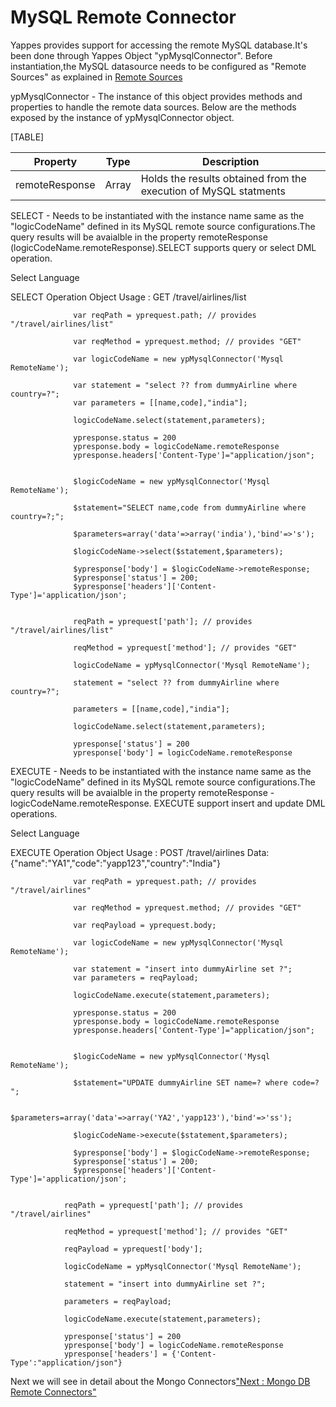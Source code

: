 MySQL Remote Connector
======================

Yappes provides support for accessing the remote MySQL database.It's
been done through Yappes Object "ypMysqlConnector". Before
instantiation,the MySQL datasource needs to be configured as "Remote
Sources" as explained in [Remote Sources](remote_sources)

ypMysqlConnector - The instance of this object provides methods and
properties to handle the remote data sources. Below are the methods
exposed by the instance of ypMysqlConnector object.

[TABLE]

| Property       | Type  | Description                                                      |
|----------------|-------|------------------------------------------------------------------|
| remoteResponse | Array | Holds the results obtained from the execution of MySQL statments |

SELECT - Needs to be instantiated with the instance name same as the
"logicCodeName" defined in its MySQL remote source configurations.The
query results will be avaialble in the property remoteResponse
(logicCodeName.remoteResponse).SELECT supports query or select DML
operation.

Select Language

SELECT Operation Object Usage : GET /travel/airlines/list

              
                  var reqPath = yprequest.path; // provides "/travel/airlines/list"

                  var reqMethod = yprequest.method; // provides "GET"

                  var logicCodeName = new ypMysqlConnector('Mysql RemoteName');

                  var statement = "select ?? from dummyAirline where country=?";
                  var parameters = [[name,code],"india"];

                  logicCodeName.select(statement,parameters);

                  ypresponse.status = 200
                  ypresponse.body = logicCodeName.remoteResponse
                  ypresponse.headers['Content-Type']="application/json";
              
              
                  $logicCodeName = new ypMysqlConnector('Mysql RemoteName');

                  $statement="SELECT name,code from dummyAirline where country=?;";

                  $parameters=array('data'=>array('india'),'bind'=>'s');
                  
                  $logicCodeName->select($statement,$parameters);

                  $ypresponse['body'] = $logicCodeName->remoteResponse; 
                  $ypresponse['status'] = 200; 
                  $ypresponse['headers']['Content-Type']='application/json';
              
              
                  reqPath = yprequest['path']; // provides "/travel/airlines/list"
                  
                  reqMethod = yprequest['method']; // provides "GET"
                  
                  logicCodeName = ypMysqlConnector('Mysql RemoteName');
                  
                  statement = "select ?? from dummyAirline where country=?";
                  
                  parameters = [[name,code],"india"];
                  
                  logicCodeName.select(statement,parameters);
                  
                  ypresponse['status'] = 200
                  ypresponse['body'] = logicCodeName.remoteResponse
                  
              
            

EXECUTE - Needs to be instantiated with the instance name same as the
"logicCodeName" defined in its MySQL remote source configurations.The
query results will be avaialble in the property remoteResponse -
logicCodeName.remoteResponse. EXECUTE support insert and update DML
operations.

Select Language

EXECUTE Operation Object Usage : POST /travel/airlines
Data:{"name":"YA1","code":"yapp123","country":"India"}

              
                  var reqPath = yprequest.path; // provides "/travel/airlines"

                  var reqMethod = yprequest.method; // provides "GET"

                  var reqPayload = yprequest.body;

                  var logicCodeName = new ypMysqlConnector('Mysql RemoteName');

                  var statement = "insert into dummyAirline set ?";
                  var parameters = reqPayload;

                  logicCodeName.execute(statement,parameters);

                  ypresponse.status = 200
                  ypresponse.body = logicCodeName.remoteResponse
                  ypresponse.headers['Content-Type']="application/json";
              
              
                  $logicCodeName = new ypMysqlConnector('Mysql RemoteName');

                  $statement="UPDATE dummyAirline SET name=? where code=? ";

                  $parameters=array('data'=>array('YA2','yapp123'),'bind'=>'ss');

                  $logicCodeName->execute($statement,$parameters);

                  $ypresponse['body'] = $logicCodeName->remoteResponse; 
                  $ypresponse['status'] = 200; 
                  $ypresponse['headers']['Content-Type']='application/json';
              
              
                reqPath = yprequest['path']; // provides "/travel/airlines"
                
                reqMethod = yprequest['method']; // provides "GET"
                
                reqPayload = yprequest['body'];
                
                logicCodeName = ypMysqlConnector('Mysql RemoteName');
                
                statement = "insert into dummyAirline set ?";
                
                parameters = reqPayload;
                
                logicCodeName.execute(statement,parameters);
                
                ypresponse['status'] = 200
                ypresponse['body'] = logicCodeName.remoteResponse
                ypresponse['headers'] = {'Content-Type':"application/json"}              
              
            

Next we will see in detail about the Mongo Connectors["Next : Mongo DB
Remote Connectors"](mongo_remote_connt)
